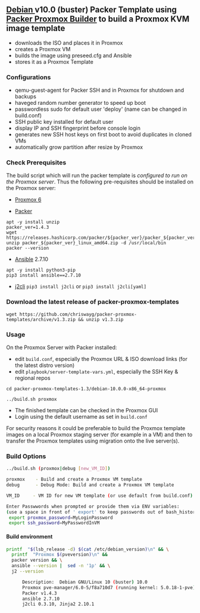 ## [Debian ](http://debian.org) v10.0 (buster) Packer Template using [Packer Proxmox Builder](https://www.packer.io/docs/builders/proxmox.html) to build a Proxmox KVM image template

- downloads the ISO and places it in Proxmox
- creates a Proxmox VM
- builds the image using preseed.cfg and Ansible
- stores it as a Proxmox Template

### Configurations
- qemu-guest-agent for Packer SSH and in Proxmox for shutdown and backups
- haveged random number generator to speed up boot
- passwordless sudo for default user 'deploy' (name can be changed in build.conf)
- SSH public key installed for default user
- display IP and SSH fingerprint before console login
- generates new SSH host keys on first boot to avoid duplicates in cloned VMs
- automatically grow partition after resize by Proxmox

### Check Prerequisites

The build script which will run the packer template is *configured to run on the Proxmox server*. Thus the following pre-requisites should be installed on the Proxmox server:

- [Proxmox 6](https://www.proxmox.com/en/downloads)

- [Packer](https://www.packer.io/downloads.html)

```
apt -y install unzip
packer_ver=1.4.3
wget https://releases.hashicorp.com/packer/${packer_ver}/packer_${packer_ver}_linux_amd64.zip
unzip packer_${packer_ver}_linux_amd64.zip -d /usr/local/bin
packer --version
```

- [Ansible](https://docs.ansible.com/ansible/latest/installation_guide/intro_installation.html) 2.7.10

```
apt -y install python3-pip
pip3 install ansible==2.7.10
```

- [j2cli](https://github.com/kolypto/j2cli) `pip3 install j2cli` or `pip3 install j2cli[yaml]`

### Download the latest release of packer-proxmox-templates

`wget https://github.com/chriswayg/packer-proxmox-templates/archive/v1.3.zip && unzip v1.3.zip`

### Usage

On the Proxmox Server with Packer installed:

- edit `build.conf`, especially the Proxmox URL & ISO download links (for the latest distro version)
- edit `playbook/server-template-vars.yml`, especially the SSH Key & regional repos

```
cd packer-proxmox-templates-1.3/debian-10.0.0-x86_64-proxmox

../build.sh proxmox
```

- The finished template can be checked in the Proxmox GUI
- Login using the default username as set in `build.conf`

For security reasons it could be preferable to build the Proxmox template images on a local Proxmox staging server (for example in a VM) and then to transfer the Proxmox templates using migration onto the live server(s).

### Build Options

```sh
../build.sh (proxmox|debug [new_VM_ID])

proxmox    - Build and create a Proxmox VM template
debug      - Debug Mode: Build and create a Proxmox VM template

VM_ID     - VM ID for new VM template (or use default from build.conf)

Enter Passwwords when prompted or provide them via ENV variables:
(use a space in front of ' export' to keep passwords out of bash_history)
 export proxmox_password=MyLoginPassword
 export ssh_password=MyPasswordInVM
```

#### Build environment

```sh
printf  "$(lsb_release -d) $(cat /etc/debian_version)\n" && \
  printf  "Proxmox $(pveversion)\n" &&
  packer version && \
  ansible --version |  sed -n '1p' && \
  j2 --version

      Description:	Debian GNU/Linux 10 (buster) 10.0
      Proxmox pve-manager/6.0-5/f8a710d7 (running kernel: 5.0.18-1-pve)
      Packer v1.4.3
      ansible 2.7.10
      j2cli 0.3.10, Jinja2 2.10.1

```
